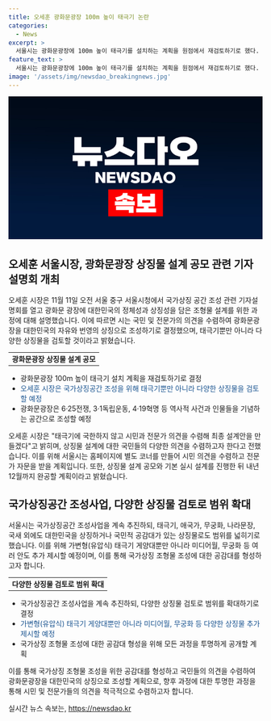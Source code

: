 ```yaml
---
title: 오세훈 광화문광장 100m 높이 태극기 논란
categories:
  - News
excerpt: >
  서울시는 광화문광장에 100m 높이 태극기를 설치하는 계획을 원점에서 재검토하기로 했다. 도심의 중요한 장소에 국가의 상징물을 설치한다는 취지에 대해 시민들과 전문가의 의견을 수렴하기로 하였으며, 태극기 외의 다른 상징물도 검토 대상에 포함시켰다. 이에 대해 오세훈 시장은 국가상징 공간을 조성하는 프로젝트에 시민들과 전문가들의 의견을 반영하겠다고 밝혔다. 해당 프로젝트는 내년 12월까지 완공을 목표로 하고 있으며, 설계 및 기본 실시 설계를 마친 뒤 착공 및 준공 예정이다.
feature_text: >
  서울시는 광화문광장에 100m 높이 태극기를 설치하는 계획을 원점에서 재검토하기로 했다. 도심의 중요한 장소에 국가의 상징물을 설치한다는 취지에 대해 시민들과 전문가의 의견을 수렴하기로 하였으며, 태극기 외의 다른 상징물도 검토 대상에 포함시켰다. 이에 대해 오세훈 시장은 국가상징 공간을 조성하는 프로젝트에 시민들과 전문가들의 의견을 반영하겠다고 밝혔다. 해당 프로젝트는 내년 12월까지 완공을 목표로 하고 있으며, 설계 및 기본 실시 설계를 마친 뒤 착공 및 준공 예정이다.
image: '/assets/img/newsdao_breakingnews.jpg'
---
```


<p><img src="/assets/img/newsdao_breakingnews.jpg" alt="ontimetimes 속보" /></p>

<h2 data-ke-size="size26">오세훈 서울시장, 광화문광장 상징물 설계 공모 관련 기자설명회 개최</h2>

<p data-ke-size="size16">오세훈 시장은 11월 11일 오전 서울 중구 서울시청에서 국가상징 공간 조성 관련 기자설명회를 열고 광화문 광장에 대한민국의 정체성과 상징성을 담은 조형물 설계를 위한 과정에 대해 설명했습니다. 이에 따르면 시는 국민 및 전문가의 의견을 수렴하여 광화문광장을 대한민국의 자유와 번영의 상징으로 조성하기로 결정했으며, 태극기뿐만 아니라 다양한 상징물을 검토할 것이라고 밝혔습니다.</p>

<table>
  <tr>
    <td style="text-align: center; height: 17px;"><b>광화문광장 상징물 설계 공모</b></td>
  </tr>
</table>

<ul>
  <li>광화문광장 100m 높이 태극기 설치 계획을 재검토하기로 결정</li>
  <li><span style="color: #1a5490;">오세훈 시장은 국가상징공간 조성을 위해 태극기뿐만 아니라 다양한 상징물을 검토할 예정</span></li>
  <li>광화문광장은 6·25전쟁, 3·1독립운동, 4·19혁명 등 역사적 사건과 인물들을 기념하는 공간으로 조성할 예정</li>
</ul>

<p data-ke-size="size16">오세훈 시장은 "태극기에 국한하지 않고 시민과 전문가 의견을 수렴해 최종 설계안을 만들겠다"고 밝히며, 상징물 설계에 대한 국민들의 다양한 의견을 수렴하고자 한다고 전했습니다. 이를 위해 서울시는 홈페이지에 별도 코너를 만들어 시민 의견을 수렴하고 전문가 자문을 받을 계획입니다. 또한, 상징물 설계 공모와 기본 실시 설계를 진행한 뒤 내년 12월까지 완공할 계획이라고 밝혔습니다.</p>

<h2 data-ke-size="size26">국가상징공간 조성사업, 다양한 상징물 검토로 범위 확대</h2>

<p data-ke-size="size16">서울시는 국가상징공간 조성사업을 계속 추진하되, 태극기, 애국가, 무궁화, 나라문장, 국새 외에도 대한민국을 상징하거나 국민적 공감대가 있는 상징물로도 범위를 넓히기로 했습니다. 이를 위해 가변형(유압식) 태극기 게양대뿐만 아니라 미디어월, 무궁화 등 여러 안도 추가 제시할 예정이며, 이를 통해 국가상징 조형물 조성에 대한 공감대를 형성하고자 합니다.</p>

<table>
  <tr>
    <td style="text-align: center; height: 17px;"><b>다양한 상징물 검토로 범위 확대</b></td>
  </tr>
</table>

<ul>
  <li>국가상징공간 조성사업을 계속 추진하되, 다양한 상징물 검토로 범위를 확대하기로 결정</li>
  <li><span style="color: #1a5490;">가변형(유압식) 태극기 게양대뿐만 아니라 미디어월, 무궁화 등 다양한 상징물 추가 제시할 예정</span></li>
  <li>국가상징 조형물 조성에 대한 공감대 형성을 위해 모든 과정을 투명하게 공개할 계획</li>
</ul>

<p data-ke-size="size16">이를 통해 국가상징 조형물 조성을 위한 공감대를 형성하고 국민들의 의견을 수렴하여 광화문광장을 대한민국의 상징으로 조성할 계획으로, 향후 과정에 대한 투명한 과정을 통해 시민 및 전문가들의 의견을 적극적으로 수렴하고자 합니다.</p>
실시간 뉴스 속보는, <a href="https://newsdao.kr" rel="dofollow">https://newsdao.kr</a>


